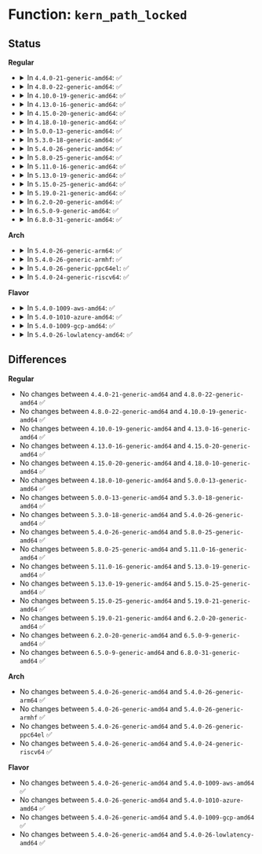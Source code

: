 # Function: <code>kern_path_locked</code>

## Status
<b>Regular</b>
<ul>
<li>
<details>
<summary>In <code>4.4.0-21-generic-amd64</code>: ✅</summary>

```c
struct dentry * kern_path_locked(const char * name, struct path * path)
```

```json
{
  "name": "kern_path_locked",
  "collision_type": "Unique Global",
  "inline_type": "No",
  "funcs": [
    {
      "addr": 18446744071581060320,
      "name": "kern_path_locked",
      "external": true,
      "loc": "fs/namei.c:2226",
      "file": "fs/namei.c",
      "inline": "seen, unknown",
      "caller_inline": [],
      "caller_func": [
        "kernel/audit_watch.c:audit_add_watch",
        "kernel/audit_fsnotify.c:audit_alloc_mark",
        "drivers/base/devtmpfs.c:handle_remove",
        "drivers/base/devtmpfs.c:handle_remove"
      ]
    }
  ],
  "symbols": [
    {
      "addr": 18446744071581060320,
      "name": "kern_path_locked",
      "section": ".text",
      "bind": "STB_GLOBAL",
      "size": 253
    }
  ]
}
```
</details>
</li>
<li>
<details>
<summary>In <code>4.8.0-22-generic-amd64</code>: ✅</summary>

```c
struct dentry * kern_path_locked(const char * name, struct path * path)
```

```json
{
  "name": "kern_path_locked",
  "collision_type": "Unique Global",
  "inline_type": "No",
  "funcs": [
    {
      "addr": 18446744071581221360,
      "name": "kern_path_locked",
      "external": true,
      "loc": "fs/namei.c:2363",
      "file": "fs/namei.c",
      "inline": "seen, unknown",
      "caller_inline": [],
      "caller_func": [
        "kernel/audit_watch.c:audit_add_watch",
        "kernel/audit_fsnotify.c:audit_alloc_mark",
        "drivers/base/devtmpfs.c:handle_remove",
        "drivers/base/devtmpfs.c:handle_remove"
      ]
    }
  ],
  "symbols": [
    {
      "addr": 18446744071581221360,
      "name": "kern_path_locked",
      "section": ".text",
      "bind": "STB_GLOBAL",
      "size": 251
    }
  ]
}
```
</details>
</li>
<li>
<details>
<summary>In <code>4.10.0-19-generic-amd64</code>: ✅</summary>

```c
struct dentry * kern_path_locked(const char * name, struct path * path)
```

```json
{
  "name": "kern_path_locked",
  "collision_type": "Unique Global",
  "inline_type": "No",
  "funcs": [
    {
      "addr": 18446744071581299040,
      "name": "kern_path_locked",
      "external": true,
      "loc": "fs/namei.c:2352",
      "file": "fs/namei.c",
      "inline": "seen, unknown",
      "caller_inline": [],
      "caller_func": [
        "kernel/audit_watch.c:audit_add_watch",
        "kernel/audit_fsnotify.c:audit_alloc_mark",
        "drivers/base/devtmpfs.c:handle_remove",
        "drivers/base/devtmpfs.c:handle_remove"
      ]
    }
  ],
  "symbols": [
    {
      "addr": 18446744071581299040,
      "name": "kern_path_locked",
      "section": ".text",
      "bind": "STB_GLOBAL",
      "size": 251
    }
  ]
}
```
</details>
</li>
<li>
<details>
<summary>In <code>4.13.0-16-generic-amd64</code>: ✅</summary>

```c
struct dentry * kern_path_locked(const char * name, struct path * path)
```

```json
{
  "name": "kern_path_locked",
  "collision_type": "Unique Global",
  "inline_type": "No",
  "funcs": [
    {
      "addr": 18446744071581348560,
      "name": "kern_path_locked",
      "external": true,
      "loc": "fs/namei.c:2397",
      "file": "fs/namei.c",
      "inline": "seen, unknown",
      "caller_inline": [],
      "caller_func": [
        "kernel/audit_watch.c:audit_add_watch",
        "kernel/audit_fsnotify.c:audit_alloc_mark",
        "drivers/base/devtmpfs.c:handle_remove",
        "drivers/base/devtmpfs.c:handle_remove"
      ]
    }
  ],
  "symbols": [
    {
      "addr": 18446744071581348560,
      "name": "kern_path_locked",
      "section": ".text",
      "bind": "STB_GLOBAL",
      "size": 247
    }
  ]
}
```
</details>
</li>
<li>
<details>
<summary>In <code>4.15.0-20-generic-amd64</code>: ✅</summary>

```c
struct dentry * kern_path_locked(const char * name, struct path * path)
```

```json
{
  "name": "kern_path_locked",
  "collision_type": "Unique Global",
  "inline_type": "No",
  "funcs": [
    {
      "addr": 18446744071581489168,
      "name": "kern_path_locked",
      "external": true,
      "loc": "fs/namei.c:2395",
      "file": "fs/namei.c",
      "inline": "seen, unknown",
      "caller_inline": [],
      "caller_func": [
        "kernel/audit_watch.c:audit_add_watch",
        "kernel/audit_fsnotify.c:audit_alloc_mark",
        "drivers/base/devtmpfs.c:handle_remove",
        "drivers/base/devtmpfs.c:handle_remove"
      ]
    }
  ],
  "symbols": [
    {
      "addr": 18446744071581489168,
      "name": "kern_path_locked",
      "section": ".text",
      "bind": "STB_GLOBAL",
      "size": 247
    }
  ]
}
```
</details>
</li>
<li>
<details>
<summary>In <code>4.18.0-10-generic-amd64</code>: ✅</summary>

```c
struct dentry * kern_path_locked(const char * name, struct path * path)
```

```json
{
  "name": "kern_path_locked",
  "collision_type": "Unique Global",
  "inline_type": "No",
  "funcs": [
    {
      "addr": 18446744071581650400,
      "name": "kern_path_locked",
      "external": true,
      "loc": "fs/namei.c:2382",
      "file": "fs/namei.c",
      "inline": "seen, unknown",
      "caller_inline": [],
      "caller_func": [
        "kernel/audit_watch.c:audit_add_watch",
        "kernel/audit_fsnotify.c:audit_alloc_mark",
        "drivers/base/devtmpfs.c:handle_remove",
        "drivers/base/devtmpfs.c:handle_remove"
      ]
    }
  ],
  "symbols": [
    {
      "addr": 18446744071581650400,
      "name": "kern_path_locked",
      "section": ".text",
      "bind": "STB_GLOBAL",
      "size": 268
    }
  ]
}
```
</details>
</li>
<li>
<details>
<summary>In <code>5.0.0-13-generic-amd64</code>: ✅</summary>

```c
struct dentry * kern_path_locked(const char * name, struct path * path)
```

```json
{
  "name": "kern_path_locked",
  "collision_type": "Unique Global",
  "inline_type": "No",
  "funcs": [
    {
      "addr": 18446744071581736672,
      "name": "kern_path_locked",
      "external": true,
      "loc": "fs/namei.c:2406",
      "file": "fs/namei.c",
      "inline": "seen, unknown",
      "caller_inline": [],
      "caller_func": [
        "kernel/audit_watch.c:audit_add_watch",
        "kernel/audit_fsnotify.c:audit_alloc_mark",
        "drivers/base/devtmpfs.c:handle_remove",
        "drivers/base/devtmpfs.c:handle_remove"
      ]
    }
  ],
  "symbols": [
    {
      "addr": 18446744071581736672,
      "name": "kern_path_locked",
      "section": ".text",
      "bind": "STB_GLOBAL",
      "size": 268
    }
  ]
}
```
</details>
</li>
<li>
<details>
<summary>In <code>5.3.0-18-generic-amd64</code>: ✅</summary>

```c
struct dentry * kern_path_locked(const char * name, struct path * path)
```

```json
{
  "name": "kern_path_locked",
  "collision_type": "Unique Global",
  "inline_type": "No",
  "funcs": [
    {
      "addr": 18446744071581853392,
      "name": "kern_path_locked",
      "external": true,
      "loc": "fs/namei.c:2404",
      "file": "fs/namei.c",
      "inline": "seen, unknown",
      "caller_inline": [],
      "caller_func": [
        "kernel/audit_watch.c:audit_add_watch",
        "kernel/audit_fsnotify.c:audit_alloc_mark",
        "drivers/base/devtmpfs.c:handle_remove",
        "drivers/base/devtmpfs.c:handle_remove"
      ]
    }
  ],
  "symbols": [
    {
      "addr": 18446744071581853392,
      "name": "kern_path_locked",
      "section": ".text",
      "bind": "STB_GLOBAL",
      "size": 247
    }
  ]
}
```
</details>
</li>
<li>
<details>
<summary>In <code>5.4.0-26-generic-amd64</code>: ✅</summary>

```c
struct dentry * kern_path_locked(const char * name, struct path * path)
```

```json
{
  "name": "kern_path_locked",
  "collision_type": "Unique Global",
  "inline_type": "No",
  "funcs": [
    {
      "addr": 18446744071581925856,
      "name": "kern_path_locked",
      "external": true,
      "loc": "fs/namei.c:2397",
      "file": "fs/namei.c",
      "inline": "seen, unknown",
      "caller_inline": [],
      "caller_func": [
        "kernel/audit_watch.c:audit_add_watch",
        "kernel/audit_fsnotify.c:audit_alloc_mark",
        "drivers/base/devtmpfs.c:handle_remove",
        "drivers/base/devtmpfs.c:handle_remove"
      ]
    }
  ],
  "symbols": [
    {
      "addr": 18446744071581925856,
      "name": "kern_path_locked",
      "section": ".text",
      "bind": "STB_GLOBAL",
      "size": 247
    }
  ]
}
```
</details>
</li>
<li>
<details>
<summary>In <code>5.8.0-25-generic-amd64</code>: ✅</summary>

```c
struct dentry * kern_path_locked(const char * name, struct path * path)
```

```json
{
  "name": "kern_path_locked",
  "collision_type": "Unique Global",
  "inline_type": "No",
  "funcs": [
    {
      "addr": 18446744071582156160,
      "name": "kern_path_locked",
      "external": true,
      "loc": "fs/namei.c:2425",
      "file": "fs/namei.c",
      "inline": "seen, unknown",
      "caller_inline": [],
      "caller_func": [
        "kernel/audit_watch.c:audit_add_watch",
        "kernel/audit_fsnotify.c:audit_alloc_mark",
        "drivers/base/devtmpfs.c:handle_remove"
      ]
    }
  ],
  "symbols": [
    {
      "addr": 18446744071582156160,
      "name": "kern_path_locked",
      "section": ".text",
      "bind": "STB_GLOBAL",
      "size": 247
    }
  ]
}
```
</details>
</li>
<li>
<details>
<summary>In <code>5.11.0-16-generic-amd64</code>: ✅</summary>

```c
struct dentry * kern_path_locked(const char * name, struct path * path)
```

```json
{
  "name": "kern_path_locked",
  "collision_type": "Unique Global",
  "inline_type": "No",
  "funcs": [
    {
      "addr": 18446744071582202592,
      "name": "kern_path_locked",
      "external": true,
      "loc": "fs/namei.c:2423",
      "file": "fs/namei.c",
      "inline": "seen, unknown",
      "caller_inline": [],
      "caller_func": [
        "kernel/audit_watch.c:audit_add_watch",
        "kernel/audit_fsnotify.c:audit_alloc_mark",
        "drivers/base/devtmpfs.c:handle_remove"
      ]
    }
  ],
  "symbols": [
    {
      "addr": 18446744071582202592,
      "name": "kern_path_locked",
      "section": ".text",
      "bind": "STB_GLOBAL",
      "size": 247
    }
  ]
}
```
</details>
</li>
<li>
<details>
<summary>In <code>5.13.0-19-generic-amd64</code>: ✅</summary>

```c
struct dentry * kern_path_locked(const char * name, struct path * path)
```

```json
{
  "name": "kern_path_locked",
  "collision_type": "Unique Global",
  "inline_type": "No",
  "funcs": [
    {
      "addr": 18446744071582227376,
      "name": "kern_path_locked",
      "external": true,
      "loc": "fs/namei.c:2513",
      "file": "fs/namei.c",
      "inline": "seen, unknown",
      "caller_inline": [],
      "caller_func": [
        "kernel/audit_watch.c:audit_add_watch",
        "kernel/audit_fsnotify.c:audit_alloc_mark",
        "drivers/base/devtmpfs.c:handle_remove",
        "drivers/base/devtmpfs.c:handle_remove"
      ]
    }
  ],
  "symbols": [
    {
      "addr": 18446744071582227376,
      "name": "kern_path_locked",
      "section": ".text",
      "bind": "STB_GLOBAL",
      "size": 247
    }
  ]
}
```
</details>
</li>
<li>
<details>
<summary>In <code>5.15.0-25-generic-amd64</code>: ✅</summary>

```c
struct dentry * kern_path_locked(const char * name, struct path * path)
```

```json
{
  "name": "kern_path_locked",
  "collision_type": "Unique Global",
  "inline_type": "No",
  "funcs": [
    {
      "addr": 18446744071582543472,
      "name": "kern_path_locked",
      "external": true,
      "loc": "fs/namei.c:2556",
      "file": "fs/namei.c",
      "inline": "seen, unknown",
      "caller_inline": [],
      "caller_func": [
        "kernel/audit_watch.c:audit_add_watch",
        "kernel/audit_fsnotify.c:audit_alloc_mark",
        "drivers/base/devtmpfs.c:handle_remove",
        "drivers/base/devtmpfs.c:handle_remove"
      ]
    }
  ],
  "symbols": [
    {
      "addr": 18446744071582543472,
      "name": "kern_path_locked",
      "section": ".text",
      "bind": "STB_GLOBAL",
      "size": 233
    }
  ]
}
```
</details>
</li>
<li>
<details>
<summary>In <code>5.19.0-21-generic-amd64</code>: ✅</summary>

```c
struct dentry * kern_path_locked(const char * name, struct path * path)
```

```json
{
  "name": "kern_path_locked",
  "collision_type": "Unique Global",
  "inline_type": "No",
  "funcs": [
    {
      "addr": 18446744071583071200,
      "name": "kern_path_locked",
      "external": true,
      "loc": "fs/namei.c:2602",
      "file": "fs/namei.c",
      "inline": "seen, unknown",
      "caller_inline": [],
      "caller_func": [
        "kernel/audit_watch.c:audit_add_watch",
        "kernel/audit_fsnotify.c:audit_alloc_mark",
        "drivers/base/devtmpfs.c:handle_remove",
        "drivers/base/devtmpfs.c:handle_remove"
      ]
    }
  ],
  "symbols": [
    {
      "addr": 18446744071583071200,
      "name": "kern_path_locked",
      "section": ".text",
      "bind": "STB_GLOBAL",
      "size": 280
    }
  ]
}
```
</details>
</li>
<li>
<details>
<summary>In <code>6.2.0-20-generic-amd64</code>: ✅</summary>

```c
struct dentry * kern_path_locked(const char * name, struct path * path)
```

```json
{
  "name": "kern_path_locked",
  "collision_type": "Unique Global",
  "inline_type": "No",
  "funcs": [
    {
      "addr": 18446744071583637648,
      "name": "kern_path_locked",
      "external": true,
      "loc": "fs/namei.c:2581",
      "file": "fs/namei.c",
      "inline": "seen, unknown",
      "caller_inline": [],
      "caller_func": [
        "kernel/audit_watch.c:audit_add_watch",
        "kernel/audit_fsnotify.c:audit_alloc_mark",
        "drivers/base/devtmpfs.c:handle_remove",
        "drivers/base/devtmpfs.c:handle_remove"
      ]
    }
  ],
  "symbols": [
    {
      "addr": 18446744071583637648,
      "name": "kern_path_locked",
      "section": ".text",
      "bind": "STB_GLOBAL",
      "size": 280
    }
  ]
}
```
</details>
</li>
<li>
<details>
<summary>In <code>6.5.0-9-generic-amd64</code>: ✅</summary>

```c
struct dentry * kern_path_locked(const char * name, struct path * path)
```

```json
{
  "name": "kern_path_locked",
  "collision_type": "Unique Global",
  "inline_type": "No",
  "funcs": [
    {
      "addr": 18446744071583854800,
      "name": "kern_path_locked",
      "external": true,
      "loc": "fs/namei.c:2594",
      "file": "fs/namei.c",
      "inline": "seen, unknown",
      "caller_inline": [],
      "caller_func": [
        "kernel/audit_watch.c:audit_add_watch",
        "kernel/audit_fsnotify.c:audit_alloc_mark",
        "drivers/base/devtmpfs.c:handle_remove",
        "drivers/base/devtmpfs.c:handle_remove"
      ]
    }
  ],
  "symbols": [
    {
      "addr": 18446744071583854800,
      "name": "kern_path_locked",
      "section": ".text",
      "bind": "STB_GLOBAL",
      "size": 283
    }
  ]
}
```
</details>
</li>
<li>
<details>
<summary>In <code>6.8.0-31-generic-amd64</code>: ✅</summary>

```c
struct dentry * kern_path_locked(const char * name, struct path * path)
```

```json
{
  "name": "kern_path_locked",
  "collision_type": "Unique Global",
  "inline_type": "No",
  "funcs": [
    {
      "addr": 18446744071584061984,
      "name": "kern_path_locked",
      "external": true,
      "loc": "fs/namei.c:2601",
      "file": "fs/namei.c",
      "inline": "seen, unknown",
      "caller_inline": [],
      "caller_func": [
        "kernel/audit_watch.c:audit_add_watch",
        "kernel/audit_fsnotify.c:audit_alloc_mark",
        "drivers/base/devtmpfs.c:handle_remove",
        "drivers/base/devtmpfs.c:handle_remove"
      ]
    }
  ],
  "symbols": [
    {
      "addr": 18446744071584061984,
      "name": "kern_path_locked",
      "section": ".text",
      "bind": "STB_GLOBAL",
      "size": 68
    }
  ]
}
```
</details>
</li>
</ul>
<b>Arch</b>
<ul>
<li>
<details>
<summary>In <code>5.4.0-26-generic-arm64</code>: ✅</summary>

```c
struct dentry * kern_path_locked(const char * name, struct path * path)
```

```json
{
  "name": "kern_path_locked",
  "collision_type": "Unique Global",
  "inline_type": "No",
  "funcs": [
    {
      "addr": 18446603336493406480,
      "name": "kern_path_locked",
      "external": true,
      "loc": "fs/namei.c:2397",
      "file": "fs/namei.c",
      "inline": "seen, unknown",
      "caller_inline": [],
      "caller_func": [
        "kernel/audit_watch.c:audit_add_watch",
        "kernel/audit_fsnotify.c:audit_alloc_mark",
        "drivers/base/devtmpfs.c:handle_remove",
        "drivers/base/devtmpfs.c:handle_remove"
      ]
    }
  ],
  "symbols": [
    {
      "addr": 18446603336493406480,
      "name": "kern_path_locked",
      "section": ".text",
      "bind": "STB_GLOBAL",
      "size": 272
    }
  ]
}
```
</details>
</li>
<li>
<details>
<summary>In <code>5.4.0-26-generic-armhf</code>: ✅</summary>

```c
struct dentry * kern_path_locked(const char * name, struct path * path)
```

```json
{
  "name": "kern_path_locked",
  "collision_type": "Unique Global",
  "inline_type": "No",
  "funcs": [
    {
      "addr": 3226992280,
      "name": "kern_path_locked",
      "external": true,
      "loc": "fs/namei.c:2397",
      "file": "fs/namei.c",
      "inline": "seen, unknown",
      "caller_inline": [],
      "caller_func": [
        "kernel/audit_watch.c:audit_add_watch",
        "kernel/audit_fsnotify.c:audit_alloc_mark",
        "drivers/base/devtmpfs.c:handle_remove",
        "drivers/base/devtmpfs.c:handle_remove"
      ]
    }
  ],
  "symbols": [
    {
      "addr": 3226992280,
      "name": "kern_path_locked",
      "section": ".text",
      "bind": "STB_GLOBAL",
      "size": 248
    }
  ]
}
```
</details>
</li>
<li>
<details>
<summary>In <code>5.4.0-26-generic-ppc64el</code>: ✅</summary>

```c
struct dentry * kern_path_locked(const char * name, struct path * path)
```

```json
{
  "name": "kern_path_locked",
  "collision_type": "Unique Global",
  "inline_type": "No",
  "funcs": [
    {
      "addr": 13835058055286964928,
      "name": "kern_path_locked",
      "external": true,
      "loc": "fs/namei.c:2397",
      "file": "fs/namei.c",
      "inline": "seen, unknown",
      "caller_inline": [],
      "caller_func": [
        "kernel/audit_watch.c:audit_add_watch",
        "kernel/audit_fsnotify.c:audit_alloc_mark",
        "drivers/base/devtmpfs.c:handle_remove",
        "drivers/base/devtmpfs.c:handle_remove"
      ]
    }
  ],
  "symbols": [
    {
      "addr": 13835058055286964928,
      "name": "kern_path_locked",
      "section": ".text",
      "bind": "STB_GLOBAL",
      "size": 304
    }
  ]
}
```
</details>
</li>
<li>
<details>
<summary>In <code>5.4.0-24-generic-riscv64</code>: ✅</summary>

```c
struct dentry * kern_path_locked(const char * name, struct path * path)
```

```json
{
  "name": "kern_path_locked",
  "collision_type": "Unique Global",
  "inline_type": "No",
  "funcs": [
    {
      "addr": 18446743936273117696,
      "name": "kern_path_locked",
      "external": true,
      "loc": "fs/namei.c:2397",
      "file": "fs/namei.c",
      "inline": "seen, unknown",
      "caller_inline": [],
      "caller_func": [
        "kernel/audit_watch.c:audit_add_watch",
        "kernel/audit_fsnotify.c:audit_alloc_mark",
        "drivers/base/devtmpfs.c:handle_remove",
        "drivers/base/devtmpfs.c:handle_remove"
      ]
    }
  ],
  "symbols": [
    {
      "addr": 18446743936273117696,
      "name": "kern_path_locked",
      "section": ".text",
      "bind": "STB_GLOBAL",
      "size": 220
    }
  ]
}
```
</details>
</li>
</ul>
<b>Flavor</b>
<ul>
<li>
<details>
<summary>In <code>5.4.0-1009-aws-amd64</code>: ✅</summary>

```c
struct dentry * kern_path_locked(const char * name, struct path * path)
```

```json
{
  "name": "kern_path_locked",
  "collision_type": "Unique Global",
  "inline_type": "No",
  "funcs": [
    {
      "addr": 18446744071581894592,
      "name": "kern_path_locked",
      "external": true,
      "loc": "fs/namei.c:2397",
      "file": "fs/namei.c",
      "inline": "seen, unknown",
      "caller_inline": [],
      "caller_func": [
        "kernel/audit_watch.c:audit_add_watch",
        "kernel/audit_fsnotify.c:audit_alloc_mark",
        "drivers/base/devtmpfs.c:handle_remove",
        "drivers/base/devtmpfs.c:handle_remove"
      ]
    }
  ],
  "symbols": [
    {
      "addr": 18446744071581894592,
      "name": "kern_path_locked",
      "section": ".text",
      "bind": "STB_GLOBAL",
      "size": 247
    }
  ]
}
```
</details>
</li>
<li>
<details>
<summary>In <code>5.4.0-1010-azure-amd64</code>: ✅</summary>

```c
struct dentry * kern_path_locked(const char * name, struct path * path)
```

```json
{
  "name": "kern_path_locked",
  "collision_type": "Unique Global",
  "inline_type": "No",
  "funcs": [
    {
      "addr": 18446744071581832192,
      "name": "kern_path_locked",
      "external": true,
      "loc": "fs/namei.c:2397",
      "file": "fs/namei.c",
      "inline": "seen, unknown",
      "caller_inline": [],
      "caller_func": [
        "kernel/audit_watch.c:audit_add_watch",
        "kernel/audit_fsnotify.c:audit_alloc_mark",
        "drivers/base/devtmpfs.c:handle_remove",
        "drivers/base/devtmpfs.c:handle_remove"
      ]
    }
  ],
  "symbols": [
    {
      "addr": 18446744071581832192,
      "name": "kern_path_locked",
      "section": ".text",
      "bind": "STB_GLOBAL",
      "size": 247
    }
  ]
}
```
</details>
</li>
<li>
<details>
<summary>In <code>5.4.0-1009-gcp-amd64</code>: ✅</summary>

```c
struct dentry * kern_path_locked(const char * name, struct path * path)
```

```json
{
  "name": "kern_path_locked",
  "collision_type": "Unique Global",
  "inline_type": "No",
  "funcs": [
    {
      "addr": 18446744071581885904,
      "name": "kern_path_locked",
      "external": true,
      "loc": "fs/namei.c:2397",
      "file": "fs/namei.c",
      "inline": "seen, unknown",
      "caller_inline": [],
      "caller_func": [
        "kernel/audit_watch.c:audit_add_watch",
        "kernel/audit_fsnotify.c:audit_alloc_mark",
        "drivers/base/devtmpfs.c:handle_remove",
        "drivers/base/devtmpfs.c:handle_remove"
      ]
    }
  ],
  "symbols": [
    {
      "addr": 18446744071581885904,
      "name": "kern_path_locked",
      "section": ".text",
      "bind": "STB_GLOBAL",
      "size": 247
    }
  ]
}
```
</details>
</li>
<li>
<details>
<summary>In <code>5.4.0-26-lowlatency-amd64</code>: ✅</summary>

```c
struct dentry * kern_path_locked(const char * name, struct path * path)
```

```json
{
  "name": "kern_path_locked",
  "collision_type": "Unique Global",
  "inline_type": "No",
  "funcs": [
    {
      "addr": 18446744071581955408,
      "name": "kern_path_locked",
      "external": true,
      "loc": "fs/namei.c:2397",
      "file": "fs/namei.c",
      "inline": "seen, unknown",
      "caller_inline": [],
      "caller_func": [
        "kernel/audit_watch.c:audit_add_watch",
        "kernel/audit_fsnotify.c:audit_alloc_mark",
        "drivers/base/devtmpfs.c:handle_remove",
        "drivers/base/devtmpfs.c:handle_remove"
      ]
    }
  ],
  "symbols": [
    {
      "addr": 18446744071581955408,
      "name": "kern_path_locked",
      "section": ".text",
      "bind": "STB_GLOBAL",
      "size": 247
    }
  ]
}
```
</details>
</li>
</ul>

## Differences
<b>Regular</b>
<ul>
<li>
No changes between <code>4.4.0-21-generic-amd64</code> and <code>4.8.0-22-generic-amd64</code> ✅
</li>
<li>
No changes between <code>4.8.0-22-generic-amd64</code> and <code>4.10.0-19-generic-amd64</code> ✅
</li>
<li>
No changes between <code>4.10.0-19-generic-amd64</code> and <code>4.13.0-16-generic-amd64</code> ✅
</li>
<li>
No changes between <code>4.13.0-16-generic-amd64</code> and <code>4.15.0-20-generic-amd64</code> ✅
</li>
<li>
No changes between <code>4.15.0-20-generic-amd64</code> and <code>4.18.0-10-generic-amd64</code> ✅
</li>
<li>
No changes between <code>4.18.0-10-generic-amd64</code> and <code>5.0.0-13-generic-amd64</code> ✅
</li>
<li>
No changes between <code>5.0.0-13-generic-amd64</code> and <code>5.3.0-18-generic-amd64</code> ✅
</li>
<li>
No changes between <code>5.3.0-18-generic-amd64</code> and <code>5.4.0-26-generic-amd64</code> ✅
</li>
<li>
No changes between <code>5.4.0-26-generic-amd64</code> and <code>5.8.0-25-generic-amd64</code> ✅
</li>
<li>
No changes between <code>5.8.0-25-generic-amd64</code> and <code>5.11.0-16-generic-amd64</code> ✅
</li>
<li>
No changes between <code>5.11.0-16-generic-amd64</code> and <code>5.13.0-19-generic-amd64</code> ✅
</li>
<li>
No changes between <code>5.13.0-19-generic-amd64</code> and <code>5.15.0-25-generic-amd64</code> ✅
</li>
<li>
No changes between <code>5.15.0-25-generic-amd64</code> and <code>5.19.0-21-generic-amd64</code> ✅
</li>
<li>
No changes between <code>5.19.0-21-generic-amd64</code> and <code>6.2.0-20-generic-amd64</code> ✅
</li>
<li>
No changes between <code>6.2.0-20-generic-amd64</code> and <code>6.5.0-9-generic-amd64</code> ✅
</li>
<li>
No changes between <code>6.5.0-9-generic-amd64</code> and <code>6.8.0-31-generic-amd64</code> ✅
</li>
</ul>
<b>Arch</b>
<ul>
<li>
No changes between <code>5.4.0-26-generic-amd64</code> and <code>5.4.0-26-generic-arm64</code> ✅
</li>
<li>
No changes between <code>5.4.0-26-generic-amd64</code> and <code>5.4.0-26-generic-armhf</code> ✅
</li>
<li>
No changes between <code>5.4.0-26-generic-amd64</code> and <code>5.4.0-26-generic-ppc64el</code> ✅
</li>
<li>
No changes between <code>5.4.0-26-generic-amd64</code> and <code>5.4.0-24-generic-riscv64</code> ✅
</li>
</ul>
<b>Flavor</b>
<ul>
<li>
No changes between <code>5.4.0-26-generic-amd64</code> and <code>5.4.0-1009-aws-amd64</code> ✅
</li>
<li>
No changes between <code>5.4.0-26-generic-amd64</code> and <code>5.4.0-1010-azure-amd64</code> ✅
</li>
<li>
No changes between <code>5.4.0-26-generic-amd64</code> and <code>5.4.0-1009-gcp-amd64</code> ✅
</li>
<li>
No changes between <code>5.4.0-26-generic-amd64</code> and <code>5.4.0-26-lowlatency-amd64</code> ✅
</li>
</ul>
